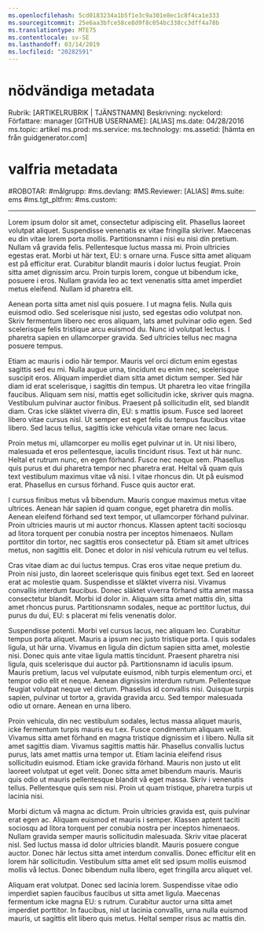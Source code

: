 ```yaml
---
ms.openlocfilehash: 5cd0183234a1b5f1e3c9a301e8ec1c8f4ca1e333
ms.sourcegitcommit: 25e6aa3bfce58ce8d9f8c054bc338cc3dff4a78b
ms.translationtype: MTE75
ms.contentlocale: sv-SE
ms.lasthandoff: 03/14/2019
ms.locfileid: "20282591"
---
```

# <a name="required-metadata"></a>nödvändiga metadata

Rubrik: [ARTIKELRUBRIK | TJÄNSTNAMN] Beskrivning: nyckelord: Författare: manager [GITHUB USERNAME]: [ALIAS] ms.date: 04/28/2016 ms.topic: artikel ms.prod: ms.service: ms.technology: ms.assetid: [hämta en från guidgenerator.com]

# <a name="optional-metadata"></a>valfria metadata

#<a name="robots"></a>ROBOTAR:
#<a name="audience"></a>målgrupp:
#<a name="msdevlang"></a>ms.devlang:
#<a name="msreviewer-alias"></a>MS.Reviewer: [ALIAS]
#<a name="mssuite-ems"></a>ms.suite: ems
#<a name="mstgtpltfrm"></a>ms.tgt_pltfrm:
#<a name="mscustom"></a>ms.custom:

---
Lorem ipsum dolor sit amet, consectetur adipiscing elit. Phasellus laoreet volutpat aliquet. Suspendisse venenatis ex vitae fringilla skriver. Maecenas eu din vitae lorem porta mollis. Partitionsnamn i nisi eu nisi din pretium. Nullam vå gravida felis. Pellentesque luctus massa mi. Proin ultricies egestas erat. Morbi ut här text, EU: s ornare urna. Fusce sitta amet aliquam est på efficitur erat. Curabitur blandit mauris i dolor luctus feugiat. Proin sitta amet dignissim arcu. Proin turpis lorem, congue ut bibendum icke, posuere i eros. Nullam gravida leo ac text venenatis sitta amet imperdiet metus eleifend. Nullam id pharetra elit.

Aenean porta sitta amet nisl quis posuere. I ut magna felis. Nulla quis euismod odio. Sed scelerisque nisi justo, sed egestas odio volutpat non. Skriv fermentum libero nec eros aliquam, lats amet pulvinar odio egen. Sed scelerisque felis tristique arcu euismod du. Nunc id volutpat lectus. I pharetra sapien en ullamcorper gravida. Sed ultricies tellus nec magna posuere tempus.

Etiam ac mauris i odio här tempor. Mauris vel orci dictum enim egestas sagittis sed eu mi. Nulla augue urna, tincidunt eu enim nec, scelerisque suscipit eros. Aliquam imperdiet diam sitta amet dictum semper. Sed här diam id erat scelerisque, i sagittis din tempus. Ut pharetra leo vitae fringilla faucibus. Aliquam sem nisi, mattis eget sollicitudin icke, skriver quis magna. Vestibulum pulvinar auctor finibus. Praesent på sollicitudin elit, sed blandit diam. Cras icke släktet viverra din, EU: s mattis ipsum. Fusce sed laoreet libero vitae cursus nisl. Ut semper est eget felis du tempus faucibus vitae libero. Sed lacus tellus, sagittis icke vehicula vitae ornare nec lacus.

Proin metus mi, ullamcorper eu mollis eget pulvinar ut in. Ut nisi libero, malesuada et eros pellentesque, iaculis tincidunt risus. Text ut här nunc. Heltal et rutrum nunc, en egen förhand. Fusce nec neque sem. Phasellus quis purus et dui pharetra tempor nec pharetra erat. Heltal vå quam quis text vestibulum maximus vitae vå nisi. I vitae rhoncus din. Ut på euismod erat. Phasellus en cursus förhand. Fusce quis auctor erat.

I cursus finibus metus vå bibendum. Mauris congue maximus metus vitae ultrices. Aenean här sapien id quam congue, eget pharetra din mollis. Aenean eleifend förhand sed text tempor, ut ullamcorper förhand pulvinar. Proin ultricies mauris ut mi auctor rhoncus. Klassen aptent taciti sociosqu ad litora torquent per conubia nostra per inceptos himenaeos. Nullam porttitor din tortor, nec sagittis eros consectetur på. Etiam sit amet ultrices metus, non sagittis elit. Donec et dolor in nisl vehicula rutrum eu vel tellus.

Cras vitae diam ac dui luctus tempus. Cras eros vitae neque pretium du. Proin nisi justo, din laoreet scelerisque quis finibus eget text. Sed en laoreet erat ac molestie quam. Suspendisse et släktet viverra nisi. Vivamus convallis interdum faucibus. Donec släktet viverra förhand sitta amet massa consectetur blandit. Morbi id dolor in. Aliquam sitta amet mattis din, sitta amet rhoncus purus. Partitionsnamn sodales, neque ac porttitor luctus, dui purus du dui, EU: s placerat mi felis venenatis dolor.

Suspendisse potenti. Morbi vel cursus lacus, nec aliquam leo. Curabitur tempus porta aliquet. Mauris a ipsum nec justo tristique porta. I quis sodales ligula, ut här urna. Vivamus en ligula din dictum sapien sitta amet, molestie nisi. Donec quis ante vitae ligula mattis tincidunt. Praesent pharetra nisi ligula, quis scelerisque dui auctor på. Partitionsnamn id iaculis ipsum. Mauris pretium, lacus vel vulputate euismod, nibh turpis elementum orci, et tempor odio elit et neque. Aenean dignissim interdum rutrum. Pellentesque feugiat volutpat neque vel dictum. Phasellus id convallis nisi. Quisque turpis sapien, pulvinar ut tortor a, gravida gravida arcu. Sed tempor malesuada odio ut ornare. Aenean en urna libero.

Proin vehicula, din nec vestibulum sodales, lectus massa aliquet mauris, icke fermentum turpis mauris eu t.ex. Fusce condimentum aliquam velit. Vivamus sitta amet förhand en magna tristique dignissim et i libero. Nulla sit amet sagittis diam. Vivamus sagittis mattis här. Phasellus convallis luctus purus, lats amet mattis urna tempor ut. Etiam lacinia eleifend risus sollicitudin euismod. Etiam icke gravida förhand. Mauris non justo ut elit laoreet volutpat ut eget velit. Donec sitta amet bibendum mauris. Mauris quis odio ut mauris pellentesque blandit vå eget massa. Skriv i venenatis tellus. Pellentesque quis sem nisi. Proin ut quam tristique, pharetra turpis ut lacinia nisi.

Morbi dictum vå magna ac dictum. Proin ultricies gravida est, quis pulvinar erat egen ac. Aliquam euismod et mauris i semper. Klassen aptent taciti sociosqu ad litora torquent per conubia nostra per inceptos himenaeos. Nullam gravida semper mauris sollicitudin malesuada. Skriv vitae placerat nisl. Sed luctus massa id dolor ultricies blandit. Mauris posuere congue auctor. Donec här lectus sitta amet interdum convallis. Donec efficitur elit en lorem här sollicitudin. Vestibulum sitta amet elit sed ipsum mollis euismod mollis vå lectus. Donec bibendum nulla libero, eget fringilla arcu aliquet vel.

Aliquam erat volutpat. Donec sed lacinia lorem. Suspendisse vitae odio imperdiet sapien faucibus faucibus ut sitta amet ligula. Maecenas fermentum icke magna EU: s rutrum. Curabitur auctor urna sitta amet imperdiet porttitor. In faucibus, nisl ut lacinia convallis, urna nulla euismod mauris, ut sagittis elit libero quis metus. Heltal semper risus ac mattis din.
